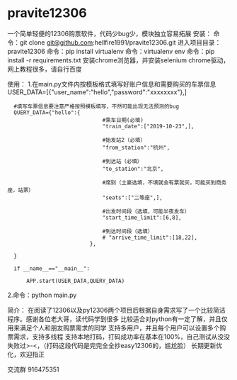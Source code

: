 # pravite12306
一个简单轻便的12306购票软件，代码少bug少，模块独立容易拓展
安装：
  命令：git clone git@github.com:hellfire1991/pravite12306.git
  进入项目目录：pravite12306
  命令：pip install virtualenv
  命令：virtualenv  env
  命令：pip install -r requirements.txt
  安装chrome浏览器，并安装selenium chrome驱动，网上教程很多，请自行百度
  
使用：
  1.在main.py文件内按模板格式填写好账户信息和需要购买的车票信息
      USER_DATA=[{"user_name":"hello","password":"xxxxxxxx"},]

      #填写车票信息要注意严格按照模板填写，不然可能出现无法预测的bug
      QUERY_DATA={"hello":{
                                  #乘车日期(必填)
                                  "train_date":["2019-10-23",],

                                  #始发站2（必填）
                                  "from_station":"杭州",

                                  #到达站（必填）
                                  "to_station":"北京",

                                  #席别（土豪选填，不填就会有票就买，可能买到商务座，站票）
                                  "seats":["二等座",],

                                  #出发时间段（选填，可能半夜发车）
                                  "start_time_limit":[6,8],

                                  #到达时间段（选填）
                                  # "arrive_time_limit":[18,22],
                              },

      }

      if __name__=="__main__":

          APP.start(USER_DATA,QUERY_DATA)
      
      
  2.命令：python main.py
  
简介：
在阅读了12306以及py12306两个项目后根据自身需求写了一个比较简洁程序。感谢各位老大哥，读代码学到很多
比较适合对python有一定了解，并且仅用来满足个人和朋友购票需求的同学
支持多用户，并且每个用户可以设置多个购票需求，支持多线程
支持本地打码，打码成功率在基本在100%，自己测试从没没失败过>-<，（打码这段代码是完完全全抄easy12306的，尴尬脸）
长期更新优化，欢迎指正

交流群
916475351

  
  
